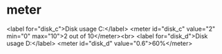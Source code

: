 # meter
&lt;label for="disk_c">Disk usage C:&lt;/label> &lt;meter id="disk_c" value="2" min="0" max="10">2 out of 10&lt;/meter>&lt;br>  &lt;label for="disk_d">Disk usage D:&lt;/label> &lt;meter id="disk_d" value="0.6">60%&lt;/meter>
